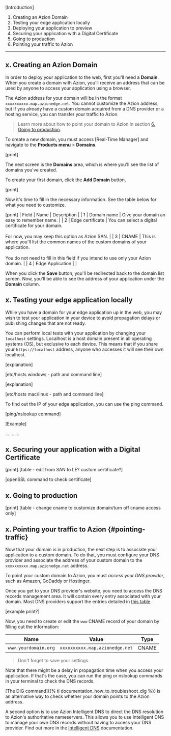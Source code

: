 [Introduction]

1. Creating an Azion Domain
2. Testing your edge application locally
3. Deploying your application to preview
4. Securing your application with a Digital Certificate
5. Going to production
6. Pointing your traffic to Azion

---

## x. Creating an Azion Domain

In order to deploy your application to the web, first you'll need a **Domain**. When you create a domain with Azion, you'll receive an address that can be used by anyone to access your application using a browser.

The Azion address for your domain will be in the format `xxxxxxxxxx.map.azionedge.net`. You cannot customize the Azion address, but if you already have a custom domain acquired from a DNS provider or a hosting service, you can transfer your traffic to Azion.

> Learn more about how to point your domain to Azion in section [6. Going to production](#).

To create a new domain, you must access [Real-Time Manager] and navigate to the **Products menu** > **Domains**.

[print] 

The next screen is the **Domains** area, which is where you'll see the list of domains you've created. 

To create your first domain, click the **Add Domain** button.

[print]

Now it's time to fill in the necessary information. See the table below for what you need to customize.

[print]
| Field | Name | Description |
| 1 | Domain name | Give your domain an easy to remember name. |
| 2 | Edge certificate | You can select a digital certificate for your domain. <br><br>For now, you may keep this option as Azion SAN. |
| 3 | CNAME | This is where you'll list the common names of the custom domains of your application. <br><br>You do not need to fill in this field if you intend to use only your Azion domain. |
| 4 | Edge Application |  |

When you click the **Save** button, you'll be redirected back to the domain list screen. Now, you'll be able to see the address of your application under the **Domain** column.

## x. Testing your edge application locally

While you have a domain for your edge application up in the web, you may wish to test your application in your device to avoid propagation delays or publishing changes that are not ready.

You can perform local tests with your application by changing your `localhost` settings. Localhost is a host domain present in all operating systems (OS), but exclusive to each device. This means that if you share your `https://localhost` address, anyone who accesses it will see their own localhost.

[explanation]

[etc/hosts windows - path and command line]

[explanation]

[etc/hosts mac/linux - path and command line]

To find out the IP of your edge application, you can use the ping command.

[ping/nslookup command]

[Example]

...
...
...

## x. Securing your application with a Digital Certificate

[print]
[table - edit from SAN to LE? custom certificate?]

[openSSL command to check certificate]

## x. Going to production

[print]
[table - change cname to customize domain/turn off cname access only]

## x. Pointing your traffic to Azion {#pointing-traffic}

Now that your domain is in production, the next step is to associate your application to a custom domain. To do that, you must configure your DNS provider and associate the address of your custom domain to the `xxxxxxxxxx.map.azionedge.net` address.

To point your custom domain to Azion, you must *access your DNS provider*, such as Amazon, GoDaddy or Hostinger.

Once you get to your DNS provider's website, you need to access the DNS records management area. It will contain every entry associated with your domain. Most DNS providers support the entries detailed in [this table](link_idns_table).

[example print?]

Now, you need to create or edit the `www` CNAME record of your domain by filling out the information:

| Name | Value | Type |
| --- | --- | --- |
| `www.yourdomain.org` | `xxxxxxxxxx.map.azionedge.net` | CNAME |

> Don't forget to save your settings.

Note that there might be a delay in propagation time when you access your application. If that's the case, you can run the ping or nslookup commands in your terminal to check the DNS records. 

[The DIG command]({% tl documentation_how_to_troubleshoot_dig %}) is an alternative way to check whether your domain points to the Azion address.

A second option is to use Azion Intelligent DNS to direct the DNS resolution to Azion's authoritative nameservers. This allows you to use Intelligent DNS to manage your own DNS records without having to access your DNS provider. Find out more in the [Intelligent DNS](link_idns) documentation.